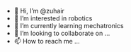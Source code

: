- 👋 Hi, I’m @zuhair
- 👀 I’m interested in robotics
- 🌱 I’m currently learning mechatronics
- 💞️ I’m looking to collaborate on ...
- 📫 How to reach me ...

<!---
zuhair999/zuhair999 is a ✨ special ✨ repository because its `README.md` (this file) appears on your GitHub profile.
You can click the Preview link to take a look at your changes.
--->
